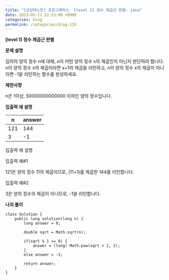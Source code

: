 ```yaml
---
title: "[코딩테스트] 프로그래머스  [level 1] 정수 제곱근 판별- java"
date: 2023-05-21 22:53:00 +0900
categories: blog
permalink: /categories/blog-119
---
```



**[level 1] 정수 제곱근 판별**



**문제 설명**

임의의 양의 정수 n에 대해, n이 어떤 양의 정수 x의 제곱인지 아닌지 판단하려 합니다.
n이 양의 정수 x의 제곱이라면 x+1의 제곱을 리턴하고, n이 양의 정수 x의 제곱이 아니라면 -1을 리턴하는 함수를 완성하세요.





**제한사항**

n은 1이상, 50000000000000 이하인 양의 정수입니다.



**입출력 예 설명**

|n|	answer|
|---|---|
|121	|144|
|3	|-1|

입출력 예 설명

입출력 예#1

121은 양의 정수 11의 제곱이므로, (11+1)를 제곱한 144를 리턴합니다.

입출력 예#2

3은 양의 정수의 제곱이 아니므로, -1을 리턴합니다.



**나의 풀이**

```
class Solution {
    public long solution(long n) {
        long answer = 0;
        
        double sqrt = Math.sqrt(n);
        
        if(sqrt % 1 == 0) {
            answer = (long) Math.pow(sqrt + 1, 2);
        }
        else answer = -1;
        
        return answer;
    }
}
```


